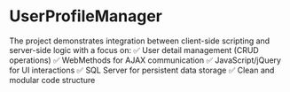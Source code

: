 # UserProfileManager
The project demonstrates integration between client-side scripting and server-side logic with a focus on:  ✅ User detail management (CRUD operations)  ✅ WebMethods for AJAX communication  ✅ JavaScript/jQuery for UI interactions  ✅ SQL Server for persistent data storage  ✅ Clean and modular code structure
